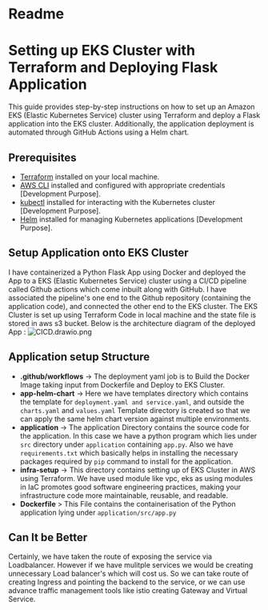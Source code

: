 # Readme
# Setting up EKS Cluster with Terraform and Deploying Flask Application

This guide provides step-by-step instructions on how to set up an Amazon EKS (Elastic Kubernetes Service) cluster using Terraform and deploy a Flask application into the EKS cluster. Additionally, the application deployment is automated through GitHub Actions using a Helm chart.

## Prerequisites

- [Terraform](https://www.terraform.io/downloads.html) installed on your local machine.
- [AWS CLI](https://aws.amazon.com/cli/) installed and configured with appropriate credentials [Development Purpose].
- [kubectl](https://kubernetes.io/docs/tasks/tools/install-kubectl/) installed for interacting with the Kubernetes cluster [Development Purpose].
- [Helm](https://helm.sh/docs/intro/install/) installed for managing Kubernetes applications [Development Purpose].

## Setup Application onto EKS Cluster

I have containerized a Python Flask App using Docker and deployed the App to a EKS (Elastic Kubernetes Service) cluster using a CI/CD pipeline called Github actions which come inbuilt along with GitHub. I have associated the pipeline's one end to the Github repository (containing the application code), and connected the other end to the EKS cluster. The EKS Cluster is set up using Terraform Code in local machine and the state file is stored in aws s3 bucket. Below is the architecture diagram of the deployed App :
![CICD.drawio.png](..%2F..%2FDownloads%2FCICD.drawio.png)

## Application setup Structure
 * __.github/workflows__ -> The deployment yaml job is to Build the Docker Image taking input from Dockerfile and Deploy to EKS Cluster.
 * __app-helm-chart__ -> Here we have templates directory which contains the template for `deployment.yaml and service.yaml`, and outside the `charts.yaml` and `values.yaml` Template directory is created so that we can apply the same helm chart version against multiple environments.
 * __application__ -> The application Directory contains the source code for the application. In this case we have a python program which lies under `src` directory under `application` containing `app.py`. Also we have `requirements.txt` which basically helps in installing the necessary packages required by `pip` command to install for the application.
 * __infra-setup__ -> This directory contains setting up of EKS Cluster in AWS using Terraform. We have used module like vpc, eks as using modules in IaC promotes good software engineering practices, making your infrastructure code more maintainable, reusable, and readable.
 * __Dockerfile__ > This File contains the containerisation of the Python application lying under `application/src/app.py`

## Can It be Better

Certainly, we have taken the route of exposing the service via Loadbalancer. However if we have mulitple services we would be creating unnecessary Load balancer's which will cost us.
So we can take route of creating Ingress and pointing the backend to the service, or we can use advance traffic management tools like istio creating Gateway and Virtual Service.
